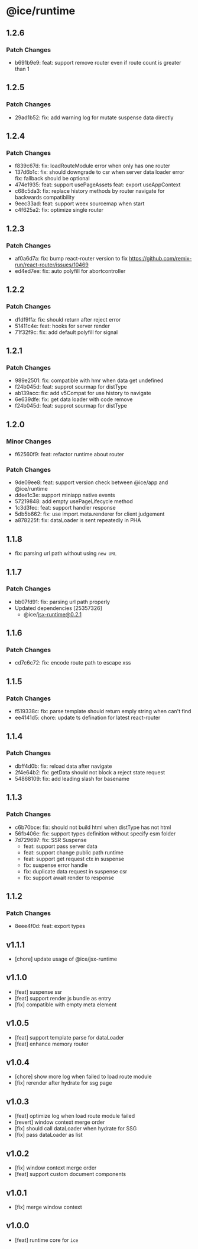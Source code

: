 # @ice/runtime

## 1.2.6

### Patch Changes

- b691b9e9: feat: support remove router even if route count is greater than 1

## 1.2.5

### Patch Changes

- 29ad1b52: fix: add warning log for mutate suspense data directly

## 1.2.4

### Patch Changes

- f839c67d: fix: loadRouteModule error when only has one router
- 137d6b1c: fix: should downgrade to csr when server data loader error
  fix: fallback should be optional
- 474e1935: feat: support usePageAssets
  feat: export useAppContext
- c68c5da3: fix: replace history methods by router navigate for backwards compatibility
- 9eec33ad: feat: support weex sourcemap when start
- c4f625a2: fix: optimize single router

## 1.2.3

### Patch Changes

- af0a6d7a: fix: bump react-router version to fix https://github.com/remix-run/react-router/issues/10469
- ed4ed7ee: fix: auto polyfill for abortcontroller

## 1.2.2

### Patch Changes

- d1df9ffa: fix: should return after reject error
- 51411c4e: feat: hooks for server render
- 71f32f9c: fix: add default polyfill for signal

## 1.2.1

### Patch Changes

- 989e2501: fix: compatible with hmr when data get undefined
- f24b045d: feat: supprot sourmap for distType
- ab139acc: fix: add v5Compat for use history to navigate
- 6e639dfe: fix: get data loader with code remove
- f24b045d: feat: supprot sourmap for distType

## 1.2.0

### Minor Changes

- f62560f9: feat: refactor runtime about router

### Patch Changes

- 9de09ee8: feat: support version check between @ice/app and @ice/runtime
- ddee1c3e: support miniapp native events
- 57219848: add empty usePageLifecycle method
- 1c3d3fec: feat: support handler response
- 5db5b662: fix: use import.meta.renderer for client judgement
- a878225f: fix: dataLoader is sent repeatedly in PHA

## 1.1.8

- fix: parsing url path without using `new URL`

## 1.1.7

### Patch Changes

- bb07fd91: fix: parsing url path properly
- Updated dependencies [25357326]
  - @ice/jsx-runtime@0.2.1

## 1.1.6

### Patch Changes

- cd7c6c72: fix: encode route path to escape xss

## 1.1.5

### Patch Changes

- f519338c: fix: parse template should return emply string when can't find
- ee4141d5: chore: update ts defination for latest react-router

## 1.1.4

### Patch Changes

- dbff4d0b: fix: reload data after navigate
- 2f4e64b2: fix: getData should not block a reject state request
- 54868109: fix: add leading slash for basename

## 1.1.3

### Patch Changes

- c6b70bce: fix: should not build html when distType has not html
- 56fb406e: fix: support types definition without specify esm folder
- 7d729697: fix: SSR Suspense
  - feat: support pass server data
  - feat: support change public path runtime
  - feat: support get request ctx in suspense
  - fix: suspense error handle
  - fix: duplicate data request in suspense csr
  - fix: support await render to response

## 1.1.2

### Patch Changes

- 8eee4f0d: feat: export types

## v1.1.1

- [chore] update usage of @ice/jsx-runtime

## v1.1.0

- [feat] suspense ssr
- [feat] support render js bundle as entry
- [fix] compatible with empty meta element

## v1.0.5

- [feat] support template parse for dataLoader
- [feat] enhance memory router

## v1.0.4

- [chore] show more log when failed to load route module
- [fix] rerender after hydrate for ssg page

## v1.0.3

- [feat] optimize log when load route module failed
- [revert] window context merge order
- [fix] should call dataLoader when hydrate for SSG
- [fix] pass dataLoader as list

## v1.0.2

- [fix] window context merge order
- [feat] support custom document components

## v1.0.1

- [fix] merge window context

## v1.0.0

- [feat] runtime core for `ice`
